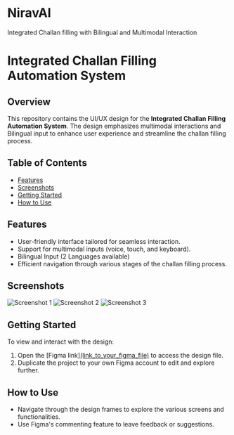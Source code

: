 # NiravAI
Integrated Challan filling with Bilingual and Multimodal Interaction
# Integrated Challan Filling Automation System

## Overview

This repository contains the UI/UX design for the **Integrated Challan Filling Automation System**. The design emphasizes multimodal interactions and Bilingual input to enhance user experience and streamline the challan filling process.

## Table of Contents

- [Features](#features)
- [Screenshots](#screenshots)
- [Getting Started](#getting-started)
- [How to Use](#how-to-use)

## Features

- User-friendly interface tailored for seamless interaction.
- Support for multimodal inputs (voice, touch, and keyboard).
- Bilingual Input (2 Languages available)
- Efficient navigation through various stages of the challan filling process.


## Screenshots

![Screenshot 1](link_to_screenshot1)
![Screenshot 2](link_to_screenshot2)
![Screenshot 3](link_to_screenshot3)

## Getting Started

To view and interact with the design:

1. Open the [Figma link][(link_to_your_figma_file)](https://www.figma.com/design/CK9NV5OK42qbpQNOftlsbc/NiravAI?node-id=0-1&node-type=canvas&t=N1rjy5lNsuY2Cnd0-0) to access the design file.
2. Duplicate the project to your own Figma account to edit and explore further.

## How to Use

- Navigate through the design frames to explore the various screens and functionalities.
- Use Figma's commenting feature to leave feedback or suggestions.






